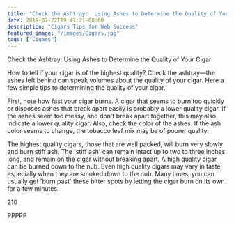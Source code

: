 ```yaml
---
title: "Check the Ashtray:  Using Ashes to Determine the Quality of Your Cigar"
date: 2019-07-22T19:47:21-08:00
description: "Cigars Tips for Web Success"
featured_image: "/images/Cigars.jpg"
tags: ["Cigars"]
---
```


Check the Ashtray:  Using Ashes to Determine the Quality of Your Cigar

How to tell if your cigar is of the highest quality?  Check the ashtray—the ashes left behind can speak volumes about the quality of your cigar.  Here a few simple tips to determining the quality of your cigar.  

First, note how fast your cigar burns.  A cigar that seems to burn too quickly or disposes ashes that break apart easily is probably a lower quality cigar.  If the ashes seem too messy, and don't break apart together, this may also indicate a lower quality cigar.  Also, check the color of the ashes.  If the ash color seems to change, the tobacco leaf mix may be of poorer quality.  

The highest quality cigars, those that are well packed, will burn very slowly and burn stiff ash.  The 'stiff ash' can remain intact up to two to three inches long, and remain on the cigar without breaking apart.  A high quality cigar can be burned down to the nub.  Even high quality cigars may vary in taste, especially when they are smoked down to the nub.  Many times, you can usually get 'burn past' these bitter spots by letting the cigar burn on its own for a few minutes.  

210

PPPPP


